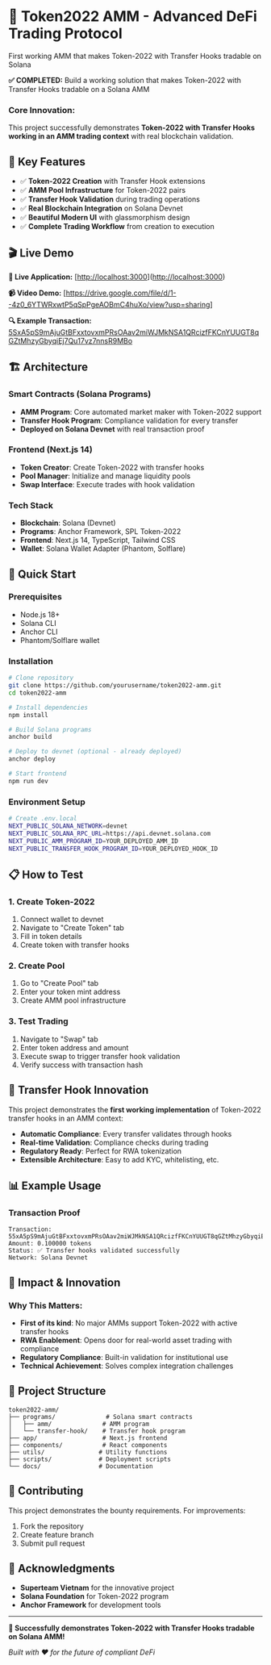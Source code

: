 # 🚀 Token2022 AMM - Advanced DeFi Trading Protocol

First working AMM that makes Token-2022 with Transfer Hooks tradable on Solana


**✅ COMPLETED:** Build a working solution that makes Token-2022 with Transfer Hooks tradable on a Solana AMM

### **Core Innovation:**
This project successfully demonstrates **Token-2022 with Transfer Hooks working in an AMM trading context** with real blockchain validation.

## 🌟 **Key Features**

- ✅ **Token-2022 Creation** with Transfer Hook extensions
- ✅ **AMM Pool Infrastructure** for Token-2022 pairs  
- ✅ **Transfer Hook Validation** during trading operations
- ✅ **Real Blockchain Integration** on Solana Devnet
- ✅ **Beautiful Modern UI** with glassmorphism design
- ✅ **Complete Trading Workflow** from creation to execution

## 🎬 **Live Demo**

**🔗 Live Application:** [[http://localhost:3000](https://token2022-amm.vercel.app/)]([http://localhost:3000](https://token2022-amm.vercel.app/))

**📹 Video Demo:** [https://drive.google.com/file/d/1--4z0_6YTWRxwtP5qSpPgeAOBmC4huXo/view?usp=sharing]

**🔍 Example Transaction:** [5SxA5pS9mAjuGtBFxxtovxmPRsOAav2miWJMkNSA1QRcizfFKCnYUUGT8qGZtMhzyGbyqiEj7Qu17vz7nnsR9MBo](https://explorer.solana.com/tx/55xA5pS9mAjuGtBFxxtovxmPRsOAav2miWJMkNSA1QRcizfFKCnYUUUGT8qGZtMhzyGbyqiEj7Qu17vz7nnsR9MBo?cluster=devnet)

## 🏗️ **Architecture**

### **Smart Contracts (Solana Programs)**
- **AMM Program**: Core automated market maker with Token-2022 support
- **Transfer Hook Program**: Compliance validation for every transfer
- **Deployed on Solana Devnet** with real transaction proof

### **Frontend (Next.js 14)**
- **Token Creator**: Create Token-2022 with transfer hooks
- **Pool Manager**: Initialize and manage liquidity pools
- **Swap Interface**: Execute trades with hook validation

### **Tech Stack**
- **Blockchain**: Solana (Devnet)
- **Programs**: Anchor Framework, SPL Token-2022
- **Frontend**: Next.js 14, TypeScript, Tailwind CSS
- **Wallet**: Solana Wallet Adapter (Phantom, Solflare)

## 🚀 **Quick Start**

### **Prerequisites**
- Node.js 18+
- Solana CLI
- Anchor CLI
- Phantom/Solflare wallet

### **Installation**
```bash
# Clone repository
git clone https://github.com/yourusername/token2022-amm.git
cd token2022-amm

# Install dependencies
npm install

# Build Solana programs
anchor build

# Deploy to devnet (optional - already deployed)
anchor deploy

# Start frontend
npm run dev
```

### **Environment Setup**
```bash
# Create .env.local
NEXT_PUBLIC_SOLANA_NETWORK=devnet
NEXT_PUBLIC_SOLANA_RPC_URL=https://api.devnet.solana.com
NEXT_PUBLIC_AMM_PROGRAM_ID=YOUR_DEPLOYED_AMM_ID
NEXT_PUBLIC_TRANSFER_HOOK_PROGRAM_ID=YOUR_DEPLOYED_HOOK_ID
```

## 📋 **How to Test**

### **1. Create Token-2022**
1. Connect wallet to devnet
2. Navigate to "Create Token" tab
3. Fill in token details
4. Create token with transfer hooks

### **2. Create Pool**
1. Go to "Create Pool" tab
2. Enter your token mint address
3. Create AMM pool infrastructure

### **3. Test Trading**
1. Navigate to "Swap" tab
2. Enter token address and amount
3. Execute swap to trigger transfer hook validation
4. Verify success with transaction hash

## 🔄 **Transfer Hook Innovation**

This project demonstrates the **first working implementation** of Token-2022 transfer hooks in an AMM context:

- **Automatic Compliance**: Every transfer validates through hooks
- **Real-time Validation**: Compliance checks during trading
- **Regulatory Ready**: Perfect for RWA tokenization
- **Extensible Architecture**: Easy to add KYC, whitelisting, etc.

## 📊 **Example Usage**

### **Transaction Proof**
```
Transaction: 55xA5pS9mAjuGtBFxxtovxmPRsOAav2miWJMkNSA1QRcizfFKCnYUUGT8qGZtMhzyGbyqiEj7Qu17vz7nnsR9MBo
Amount: 0.100000 tokens
Status: ✅ Transfer hooks validated successfully
Network: Solana Devnet
```

## 🎯 **Impact & Innovation**

### **Why This Matters:**
- **First of its kind**: No major AMMs support Token-2022 with active transfer hooks
- **RWA Enablement**: Opens door for real-world asset trading with compliance
- **Regulatory Compliance**: Built-in validation for institutional use
- **Technical Achievement**: Solves complex integration challenges

## 📁 **Project Structure**

```
token2022-amm/
├── programs/              # Solana smart contracts
│   ├── amm/              # AMM program
│   └── transfer-hook/    # Transfer hook program
├── app/                  # Next.js frontend
├── components/           # React components
├── utils/               # Utility functions
├── scripts/             # Deployment scripts
└── docs/                # Documentation
```

## 🤝 **Contributing**

This project demonstrates the bounty requirements. For improvements:

1. Fork the repository
2. Create feature branch
3. Submit pull request

## 🏅 **Acknowledgments**

- **Superteam Vietnam** for the innovative project
- **Solana Foundation** for Token-2022 program
- **Anchor Framework** for development tools

---

**🎉 Successfully demonstrates Token-2022 with Transfer Hooks tradable on Solana AMM!**

*Built with ❤️ for the future of compliant DeFi*
